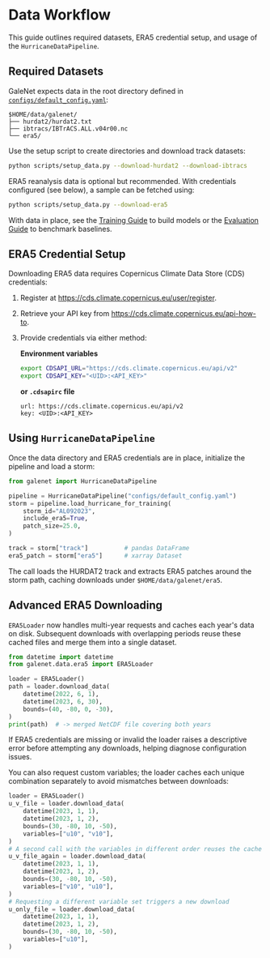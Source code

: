 # Data Workflow

This guide outlines required datasets, ERA5 credential setup, and usage of the `HurricaneDataPipeline`.

## Required Datasets

GaleNet expects data in the root directory defined in [`configs/default_config.yaml`](../configs/default_config.yaml):

```
$HOME/data/galenet/
├── hurdat2/hurdat2.txt
├── ibtracs/IBTrACS.ALL.v04r00.nc
└── era5/
```

Use the setup script to create directories and download track datasets:

```bash
python scripts/setup_data.py --download-hurdat2 --download-ibtracs
```

ERA5 reanalysis data is optional but recommended. With credentials configured (see below), a sample can be fetched using:

```bash
python scripts/setup_data.py --download-era5
```

With data in place, see the [Training Guide](training.md) to build models or the
[Evaluation Guide](evaluation.md) to benchmark baselines.

## ERA5 Credential Setup

Downloading ERA5 data requires Copernicus Climate Data Store (CDS) credentials:

1. Register at <https://cds.climate.copernicus.eu/user/register>.
2. Retrieve your API key from <https://cds.climate.copernicus.eu/api-how-to>.
3. Provide credentials via either method:

   **Environment variables**
   ```bash
   export CDSAPI_URL="https://cds.climate.copernicus.eu/api/v2"
   export CDSAPI_KEY="<UID>:<API_KEY>"
   ```

   **or `.cdsapirc` file**
   ```text
   url: https://cds.climate.copernicus.eu/api/v2
   key: <UID>:<API_KEY>
   ```

## Using `HurricaneDataPipeline`

Once the data directory and ERA5 credentials are in place, initialize the pipeline and load a storm:

```python
from galenet import HurricaneDataPipeline

pipeline = HurricaneDataPipeline("configs/default_config.yaml")
storm = pipeline.load_hurricane_for_training(
    storm_id="AL092023",
    include_era5=True,
    patch_size=25.0,
)

track = storm["track"]          # pandas DataFrame
era5_patch = storm["era5"]      # xarray Dataset
```

The call loads the HURDAT2 track and extracts ERA5 patches around the storm path, caching downloads under `$HOME/data/galenet/era5`.

## Advanced ERA5 Downloading

`ERA5Loader` now handles multi-year requests and caches each year's data on
disk. Subsequent downloads with overlapping periods reuse these cached files
and merge them into a single dataset.

```python
from datetime import datetime
from galenet.data.era5 import ERA5Loader

loader = ERA5Loader()
path = loader.download_data(
    datetime(2022, 6, 1),
    datetime(2023, 6, 30),
    bounds=(40, -80, 0, -30),
)
print(path)  # -> merged NetCDF file covering both years
```

If ERA5 credentials are missing or invalid the loader raises a descriptive
error before attempting any downloads, helping diagnose configuration issues.

You can also request custom variables; the loader caches each unique
combination separately to avoid mismatches between downloads:

```python
loader = ERA5Loader()
u_v_file = loader.download_data(
    datetime(2023, 1, 1),
    datetime(2023, 1, 2),
    bounds=(30, -80, 10, -50),
    variables=["u10", "v10"],
)
# A second call with the variables in different order reuses the cache
u_v_file_again = loader.download_data(
    datetime(2023, 1, 1),
    datetime(2023, 1, 2),
    bounds=(30, -80, 10, -50),
    variables=["v10", "u10"],
)
# Requesting a different variable set triggers a new download
u_only_file = loader.download_data(
    datetime(2023, 1, 1),
    datetime(2023, 1, 2),
    bounds=(30, -80, 10, -50),
    variables=["u10"],
)
```

